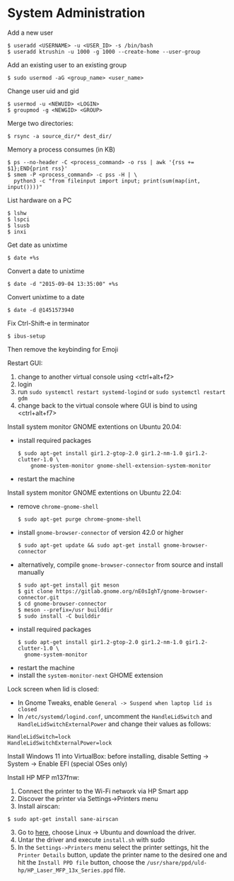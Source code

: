 # System Administration

Add a new user
```shell
$ useradd <USERNAME> -u <USER_ID> -s /bin/bash
$ useradd ktrushin -u 1000 -g 1000 --create-home --user-group
```

Add an existing user to an existing group
```shell
$ sudo usermod -aG <group_name> <user_name>
```

Change user uid and gid
```shell
$ usermod -u <NEWUID> <LOGIN>
$ groupmod -g <NEWGID> <GROUP>
```

Merge two directories:
```shell
$ rsync -a source_dir/* dest_dir/
```

Memory a process consumes (in KB)
```shell
$ ps --no-header -C <process_command> -o rss | awk '{rss += $1};END{print rss}'
$ smem -P <process_command> -c pss -H | \
  python3 -c "from fileinput import input; print(sum(map(int, input())))"
```

List hardware on a PC
```shell
$ lshw
$ lspci
$ lsusb
$ inxi
```

Get date as unixtime
```shell
$ date +%s
```

Convert a date to unixtime
```shell
$ date -d "2015-09-04 13:35:00" +%s
```

Convert unixtime to a date
```shell
$ date -d @1451573940
```

Fix Ctrl-Shift-e in terminator
```shell
$ ibus-setup
```
Then remove the keybinding for Emoji

Restart GUI:
1. change to another virtual console using <ctrl+alt+f2>
2. login
3. run `sudo systemctl restart systemd-logind` or `sudo systemctl restart gdm`
4. change back to the virtual console where GUI is bind to using <ctrl+alt+f7>


Install system monitor GNOME extentions on Ubuntu 20.04:
* install required packages
  ```shell
  $ sudo apt-get install gir1.2-gtop-2.0 gir1.2-nm-1.0 gir1.2-clutter-1.0 \
      gnome-system-monitor gnome-shell-extension-system-monitor
  ```
* restart the machine

Install system monitor GNOME extentions on Ubuntu 22.04:
* remove `chrome-gnome-shell`
  ```shell
  $ sudo apt-get purge chrome-gnome-shell
  ```
* install `gnome-browser-connector` of version 42.0 or higher
  ```shell
  $ sudo apt-get update && sudo apt-get install gnome-browser-connector
  ```
* alternatively, compile `gnome-browser-connector` from source and install
  manually
  ```shell
  $ sudo apt-get install git meson
  $ git clone https://gitlab.gnome.org/nE0sIghT/gnome-browser-connector.git
  $ cd gnome-browser-connector
  $ meson --prefix=/usr builddir
  $ sudo install -C builddir
  ```
* install required packages
  ```shell
  $ sudo apt-get install gir1.2-gtop-2.0 gir1.2-nm-1.0 gir1.2-clutter-1.0 \
    gnome-system-monitor
  ```
* restart the machine
* install the `system-monitor-next` GHOME extension


Lock screen when lid is closed:
* In Gnome Tweaks, enable `General -> Suspend when laptop lid is closed`
* In `/etc/systemd/logind.conf`, uncomment the `HandleLidSwitch` and
  `HandleLidSwitchExternalPower` and change their values as follows:
```
HandleLidSwitch=lock
HandleLidSwitchExternalPower=lock
```

Install Windows 11 into VirtualBox: before installing, disable
Setting -> System -> Enable EFI (special OSes only)


Install HP MFP m137fnw:
01. Connect the printer to the Wi-Fi network via HP Smart app
02. Discover the printer via Settings->Printers menu
02. Install airscan:
```shell
$ sudo apt-get install sane-airscan
```
03. Go to [here](https://support.hp.com/us-en/drivers/printers),
    choose Linux -> Ubuntu and download the driver.
04. Untar the driver and execute `install.sh` with sudo
05. In the `Settings->Printers` menu select the printer settings, hit
    the `Printer Details` button, update the printer name to the desired one and
    hit the `Install PPD file` button, choose the
    `/usr/share/ppd/uld-hp/HP_Laser_MFP_13x_Series.ppd` file.

